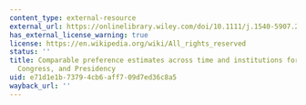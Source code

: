 ```yaml
---
content_type: external-resource
external_url: https://onlinelibrary.wiley.com/doi/10.1111/j.1540-5907.2007.00260.x
has_external_license_warning: true
license: https://en.wikipedia.org/wiki/All_rights_reserved
status: ''
title: Comparable preference estimates across time and institutions for the Court,
  Congress, and Presidency
uid: e71d1e1b-7379-4cb6-aff7-09d7ed36c8a5
wayback_url: ''
---
```

